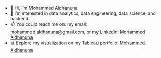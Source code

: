 - 👋 Hi, I’m Mohammed Aldhanuna
- 👀 I’m interested in data analytics, data engineering, data science, and backend.
- 📫 You could reach me on: my email: [mohammed.aldhanuna@gmail.com](mohammed.aldhanuna@gmail.com),
                            or my LinkedIn: [Mohammed Aldhanuna](https://www.linkedin.com/in/mohammedaldhanuna/)
- 📊 Explore my visualization on my Tableau portfolio: [Mohammed Aldhanuna](https://public.tableau.com/app/profile/mohammed.aldhanuna/vizzes)
<!---
MohammedAldhanuna/MohammedAldhanuna is a ✨ special ✨ repository because its `README.md` (this file) appears on your GitHub profile.
You can click the Preview link to take a look at your changes.
--->
